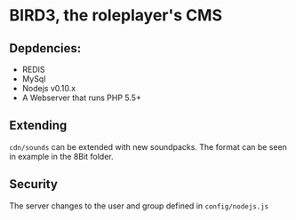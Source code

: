 # BIRD3, the roleplayer's CMS

## Depdencies:
- REDIS
- MySql
- Nodejs v0.10.x
- A Webserver that runs PHP 5.5+

## Extending
`cdn/sounds` can be extended with new soundpacks. The format can be seen in example in the 8Bit folder.

## Security
The server changes to the user and group defined in `config/nodejs.js`
